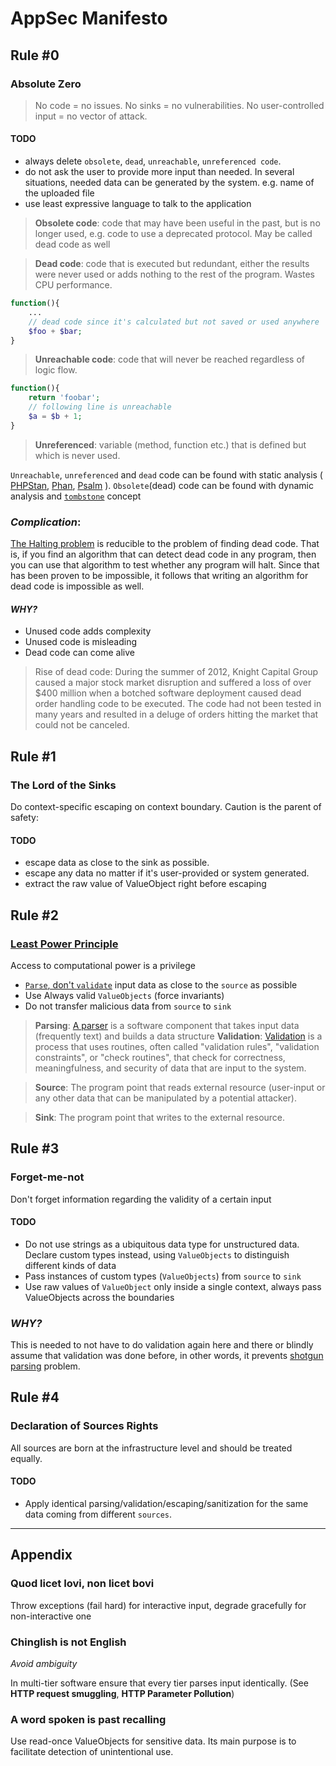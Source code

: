 # AppSec Manifesto
## Rule #0
### Absolute Zero
> No code = no issues. No sinks = no vulnerabilities. No user-controlled input = no vector of attack.

#### TODO
- always delete `obsolete`, `dead`, `unreachable`, `unreferenced code`.
- do not ask the user to provide more input than needed. In several situations, needed data can be generated by the system. e.g. name of the uploaded file
- use least expressive language to talk to the application

> **Obsolete code**:
code that may have been useful in the past, but is no longer used, e.g. code to use a deprecated protocol. May be called dead code as well
 
> **Dead code**:
code that is executed but redundant, either the results were never used or adds nothing to the rest of the program. Wastes CPU performance.
```php
function(){
    ...
    // dead code since it's calculated but not saved or used anywhere
    $foo + $bar;
}
```

> **Unreachable code**:
code that will never be reached regardless of logic flow. 
```php
function(){
    return 'foobar';
    // following line is unreachable
    $a = $b + 1;
}
```

> **Unreferenced**:
variable (method, function etc.) that is defined but which is never used.

`Unreachable`, `unreferenced` and `dead` code can be found with static analysis ( [PHPStan](https://github.com/phpstan/phpstan), [Phan](https://github.com/phan/phan), [Psalm](https://github.com/vimeo/psalm) ). 
`Obsolete`(dead) code can be found with dynamic analysis and [`tombstone`](https://github.com/krakjoe/tombs) concept

### *Complication*: 
[The Halting problem](https://en.wikipedia.org/wiki/Halting_problem) is reducible to the problem of finding dead code. That is, if you find an algorithm that can detect dead code in any program, then you can use that algorithm to test whether any program will halt. Since that has been proven to be impossible, it follows that writing an algorithm for dead code is impossible as well.

#### *WHY?*
- Unused code adds complexity
- Unused code is misleading
- Dead code can come alive
>Rise of dead code:
During the summer of 2012, Knight Capital Group caused a major stock market disruption and suffered a loss of over $400 million when a botched software deployment caused dead order handling code to be executed. The code had not been tested in many years and resulted in a deluge of orders hitting the market that could not be canceled.

## Rule #1
### The Lord of the Sinks
Do context-specific escaping on context boundary. 
Caution is the parent of safety:

#### TODO
- escape data as close to the sink as possible.
- escape any data no matter if it's user-provided or system generated.
- extract the raw value of ValueObject right before escaping
## Rule #2
### [Least Power Principle](https://en.wikipedia.org/wiki/Rule_of_least_power)
Access to computational power is a privilege

- [`Parse`, don't `validate`](https://lexi-lambda.github.io/blog/2019/11/05/parse-don-t-validate/ ) input data as close to the `source` as possible
- Use Always valid `ValueObjects` (force invariants)
- Do not transfer malicious data from `source` to `sink`

 > **Parsing**:
 [A parser](https://en.wikipedia.org/wiki/Parsing) is a software component that takes input data (frequently text) and builds a data structure
 > **Validation**:
 [Validation](https://en.wikipedia.org/wiki/Data_validation) is a process that uses routines, often called "validation rules", "validation constraints", or "check routines", that check for correctness, meaningfulness, and security of data that are input to the system.
 
> **Source**:
The program point that reads external resource (user-input or any other data that can be manipulated by a potential attacker).

> **Sink**:
The program point that writes to the external resource. 

## Rule #3
### Forget-me-not
Don't forget information regarding the validity of a certain input
#### TODO
- Do not use strings as a ubiquitous data type for unstructured data. Declare custom types instead, using `ValueObjects` to distinguish different kinds of data
- Pass instances of custom types (`ValueObjects`) from `source` to `sink`
- Use raw values of `ValueObject` only inside a single context, always pass ValueObjects across the boundaries

### *WHY?*
This is needed to not have to do validation again here and there or blindly assume that validation was done before, in other words, it prevents [shotgun parsing](http://langsec.org/papers/langsec-cwes-secdev2016.pdf) problem. 

## Rule #4
### Declaration of Sources Rights
All sources are born at the infrastructure level and should be treated equally.

#### TODO
- Apply identical parsing/validation/escaping/sanitization for the same data coming from different `sources`.

---
## Appendix
### Quod licet Iovi, non licet bovi
Throw exceptions (fail hard) for interactive input, degrade gracefully for non-interactive one

### Chinglish is not English
*Avoid ambiguity*

In multi-tier software ensure that every tier parses input identically. (See **HTTP request smuggling**, **HTTP Parameter Pollution**)

### A word spoken is past recalling
Use read-once ValueObjects for sensitive data. Its main purpose is to facilitate detection of unintentional use.

